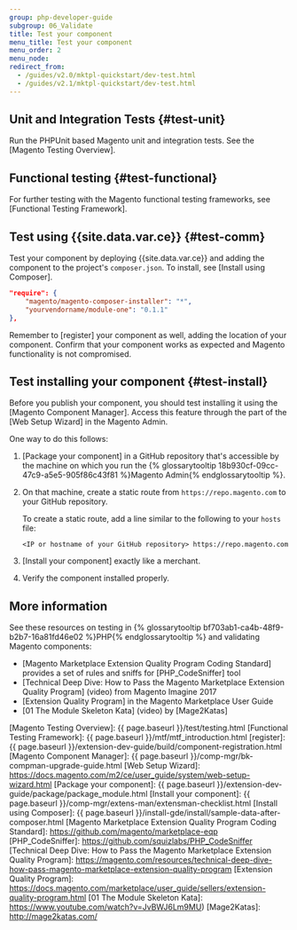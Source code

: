 ```yaml
---
group: php-developer-guide
subgroup: 06_Validate
title: Test your component
menu_title: Test your component
menu_order: 2
menu_node:
redirect_from:
  - /guides/v2.0/mktpl-quickstart/dev-test.html
  - /guides/v2.1/mktpl-quickstart/dev-test.html
---
```


## Unit and Integration Tests {#test-unit}

Run the PHPUnit based Magento unit and integration tests.
See the [Magento Testing Overview].

## Functional testing {#test-functional}

For further testing with the Magento functional testing frameworks, see
[Functional Testing Framework].

## Test using {{site.data.var.ce}} {#test-comm}

Test your component by deploying {{site.data.var.ce}} and adding the component to the project's `composer.json`. To install, see [Install using Composer].

```json
"require": {
    "magento/magento-composer-installer": "*",
    "yourvendorname/module-one": "0.1.1"
},
```

Remember to [register] your component as well, adding the location of your component. Confirm that your component works as expected and Magento functionality is not compromised.

## Test installing your component {#test-install}

Before you publish your component, you should test installing it using the [Magento Component Manager]. Access this feature through the part of the [Web Setup Wizard] in the Magento Admin.

One way to do this follows:

1.	[Package your component] in a GitHub repository that's accessible by the machine on which you run the {% glossarytooltip 18b930cf-09cc-47c9-a5e5-905f86c43f81 %}Magento Admin{% endglossarytooltip %}.
2.	On that machine, create a static route from `https://repo.magento.com` to your GitHub repository.

	To create a static route, add a line similar to the following to your `hosts` file:

		<IP or hostname of your GitHub repository> https://repo.magento.com

3.	[Install your component] exactly like a merchant.
4.	Verify the component installed properly.

## More information

See these resources on testing in {% glossarytooltip bf703ab1-ca4b-48f9-b2b7-16a81fd46e02 %}PHP{% endglossarytooltip %} and validating Magento components:

* [Magento Marketplace Extension Quality Program Coding Standard] provides a set of rules and sniffs for [PHP_CodeSniffer] tool
* [Technical Deep Dive: How to Pass the Magento Marketplace Extension Quality Program] (video) from Magento Imagine 2017
* [Extension Quality Program] in the Magento Marketplace User Guide
* [01 The Module Skeleton Kata] (video) by [Mage2Katas]


[Magento Testing Overview]: {{ page.baseurl }}/test/testing.html
[Functional Testing Framework]: {{ page.baseurl }}/mtf/mtf_introduction.html
[register]: {{ page.baseurl }}/extension-dev-guide/build/component-registration.html
[Magento Component Manager]: {{ page.baseurl }}/comp-mgr/bk-compman-upgrade-guide.html
[Web Setup Wizard]: https://docs.magento.com/m2/ce/user_guide/system/web-setup-wizard.html
[Package your component]: {{ page.baseurl }}/extension-dev-guide/package/package_module.html
[Install your component]: {{ page.baseurl }}/comp-mgr/extens-man/extensman-checklist.html
[Install using Composer]: {{ page.baseurl }}/install-gde/install/sample-data-after-composer.html
[Magento Marketplace Extension Quality Program Coding Standard]: https://github.com/magento/marketplace-eqp
[PHP_CodeSniffer]: https://github.com/squizlabs/PHP_CodeSniffer
[Technical Deep Dive: How to Pass the Magento Marketplace Extension Quality Program]: https://magento.com/resources/technical-deep-dive-how-pass-magento-marketplace-extension-quality-program
[Extension Quality Program]: https://docs.magento.com/marketplace/user_guide/sellers/extension-quality-program.html
[01 The Module Skeleton Kata]: https://www.youtube.com/watch?v=JvBWJ6Lm9MU)
[Mage2Katas]: http://mage2katas.com/
